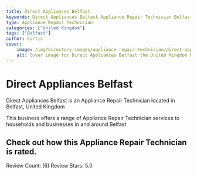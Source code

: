 ```yaml
---
title: Direct Appliances Belfast
keywords: Direct Appliances Belfast Appliance Repair Technician Belfast United Kingdom 
type: Appliance Repair Technician 
categories: ["United Kingdom"]
tags: ["Belfast"]
author: Curtis
cover:
    image: /img/directory-images/appliance-repair-technician/direct-appliances-belfast.webp
    alt: Cover image for Direct Appliances Belfast the United Kingdom based Appliance Repair Technician servicing Belfast 
---
```


# Direct Appliances Belfast
Direct Appliances Belfast is an Appliance Repair Technician located in Belfast, United Kingdom

This business offers a range of Appliance Repair Technician services to households and businesses in and around Belfast

## Check out how this Appliance Repair Technician is rated.
Review Count: (6)
Review Stars: 5.0
